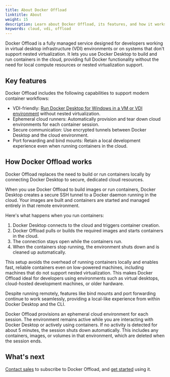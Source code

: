 ```yaml
---
title: About Docker Offload
linktitle: About
weight: 15
description: Learn about Docker Offload, its features, and how it works.
keywords: cloud, vdi, offload
---
```


Docker Offload is a fully managed service designed for developers working in virtual
desktop infrastructure (VDI) environments or on systems that don't support nested
virtualization. It lets you use Docker Desktop to build and run containers in
the cloud, providing full Docker functionality without the need for local compute
resources or nested virtualization support.

## Key features

Docker Offload includes the following capabilities to support modern container workflows:

- VDI-friendly: [Run Docker Desktop for Windows in a VM or VDI environment](/desktop/setup/vm-vdi/) without nested
  virtualization.
- Ephemeral cloud runners: Automatically provision and tear down cloud environments for each container session.
- Secure communication: Use encrypted tunnels between Docker Desktop and the cloud environment.
- Port forwarding and bind mounts: Retain a local development experience even when running containers in the cloud.

## How Docker Offload works

Docker Offload replaces the need to build or run containers locally by connecting Docker Desktop to secure, dedicated
cloud resources.

When you use Docker Offload to build images or run containers, Docker Desktop creates a secure SSH tunnel to a Docker
daemon running in the cloud. Your images are built and containers are started and managed entirely in that remote
environment.

Here's what happens when you run containers:

1. Docker Desktop connects to the cloud and triggers container creation.
2. Docker Offload pulls or builds the required images and starts containers in the cloud.
3. The connection stays open while the containers run.
4. When the containers stop running, the environment shuts down and is cleaned up automatically.

This setup avoids the overhead of running containers locally and enables fast, reliable containers even on low-powered
machines, including machines that do not support nested virtualization. This makes Docker Offload ideal for developers
using environments such as virtual desktops, cloud-hosted development machines, or older hardware.

Despite running remotely, features like bind mounts and port forwarding continue to work seamlessly, providing a
local-like experience from within Docker Desktop and the CLI.

Docker Offload provisions an ephemeral cloud environment for each session. The environment remains active while you are
interacting with Docker Desktop or actively using containers. If no activity is detected for about 5 minutes, the
session shuts down automatically. This includes any containers, images, or volumes in that environment, which are
deleted when the session ends.

## What's next

[Contact sales](https://www.docker.com/pricing/contact-sales/) to subscribe to Docker Offload, and [get
started](/offload/quickstart) using it.